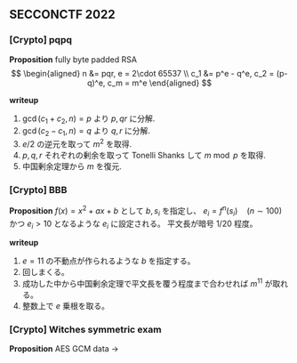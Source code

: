 
## SECCONCTF 2022
### [Crypto] pqpq
**Proposition**
fully byte padded RSA
$$
\begin{aligned}
n &= pqr, e = 2\cdot 65537 \\
c_1 &= p^e - q^e, c_2 = (p-q)^e, c_m = m^e
\end{aligned}
$$

**writeup**
1. $\gcd(c_1 + c_2, n) = p$ より $p, qr$ に分解.
2. $\gcd(c_2 - c_1, n) = q$ より $q, r$ に分解.
3. $e/2$ の逆元を取って $m^2$ を取得.
4. $p, q, r$ それぞれの剰余を取って Tonelli Shanks して $m \bmod p$ を取得.
5. 中国剰余定理から $m$ を復元.


### [Crypto] BBB
**Proposition**
$f(x) = x^2 + ax + b$ として $b, s_i$ を指定し、 $e_i = f^{n}(s_i) \quad (n\sim 100)$ かつ $e_i > 10$ となるような $e_i$ に設定される。
平文長が暗号 1/20 程度。

**writeup**
1. $e = 11$ の不動点が作られるような $b$ を指定する。
2. 回しまくる。
3. 成功した中から中国剰余定理で平文長を覆う程度まで合わせれば $m^{11}$ が取れる。
4. 整数上で $e$ 乗根を取る。

### [Crypto] Witches symmetric exam
**Proposition**
AES GCM
data -> 